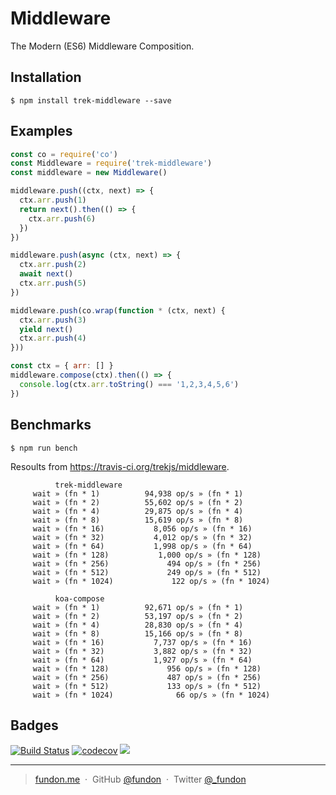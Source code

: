 # Middleware

The Modern (ES6) Middleware Composition.

## Installation

```
$ npm install trek-middleware --save
```

## Examples

```js
const co = require('co')
const Middleware = require('trek-middleware')
const middleware = new Middleware()

middleware.push((ctx, next) => {
  ctx.arr.push(1)
  return next().then(() => {
    ctx.arr.push(6)
  })
})

middleware.push(async (ctx, next) => {
  ctx.arr.push(2)
  await next()
  ctx.arr.push(5)
})

middleware.push(co.wrap(function * (ctx, next) {
  ctx.arr.push(3)
  yield next()
  ctx.arr.push(4)
}))

const ctx = { arr: [] }
middleware.compose(ctx).then(() => {
  console.log(ctx.arr.toString() === '1,2,3,4,5,6')
})
```

## Benchmarks

```
$ npm run bench
```

Resoults from https://travis-ci.org/trekjs/middleware.

```
          trek-middleware
     wait » (fn * 1)          94,938 op/s » (fn * 1)
     wait » (fn * 2)          55,602 op/s » (fn * 2)
     wait » (fn * 4)          29,875 op/s » (fn * 4)
     wait » (fn * 8)          15,619 op/s » (fn * 8)
     wait » (fn * 16)           8,056 op/s » (fn * 16)
     wait » (fn * 32)           4,012 op/s » (fn * 32)
     wait » (fn * 64)           1,998 op/s » (fn * 64)
     wait » (fn * 128)           1,000 op/s » (fn * 128)
     wait » (fn * 256)             494 op/s » (fn * 256)
     wait » (fn * 512)             249 op/s » (fn * 512)
     wait » (fn * 1024)             122 op/s » (fn * 1024)

          koa-compose
     wait » (fn * 1)          92,671 op/s » (fn * 1)
     wait » (fn * 2)          53,197 op/s » (fn * 2)
     wait » (fn * 4)          28,830 op/s » (fn * 4)
     wait » (fn * 8)          15,166 op/s » (fn * 8)
     wait » (fn * 16)           7,737 op/s » (fn * 16)
     wait » (fn * 32)           3,882 op/s » (fn * 32)
     wait » (fn * 64)           1,927 op/s » (fn * 64)
     wait » (fn * 128)             956 op/s » (fn * 128)
     wait » (fn * 256)             487 op/s » (fn * 256)
     wait » (fn * 512)             133 op/s » (fn * 512)
     wait » (fn * 1024)              66 op/s » (fn * 1024)
```


## Badges

[![Build Status](https://travis-ci.org/trekjs/middleware.svg?branch=master)](https://travis-ci.org/trekjs/middleware)
[![codecov](https://codecov.io/gh/trekjs/middleware/branch/master/graph/badge.svg)](https://codecov.io/gh/trekjs/middleware)
![](https://img.shields.io/badge/license-MIT-blue.svg)

---

> [fundon.me](https://fundon.me) &nbsp;&middot;&nbsp;
> GitHub [@fundon](https://github.com/fundon) &nbsp;&middot;&nbsp;
> Twitter [@_fundon](https://twitter.com/_fundon)
